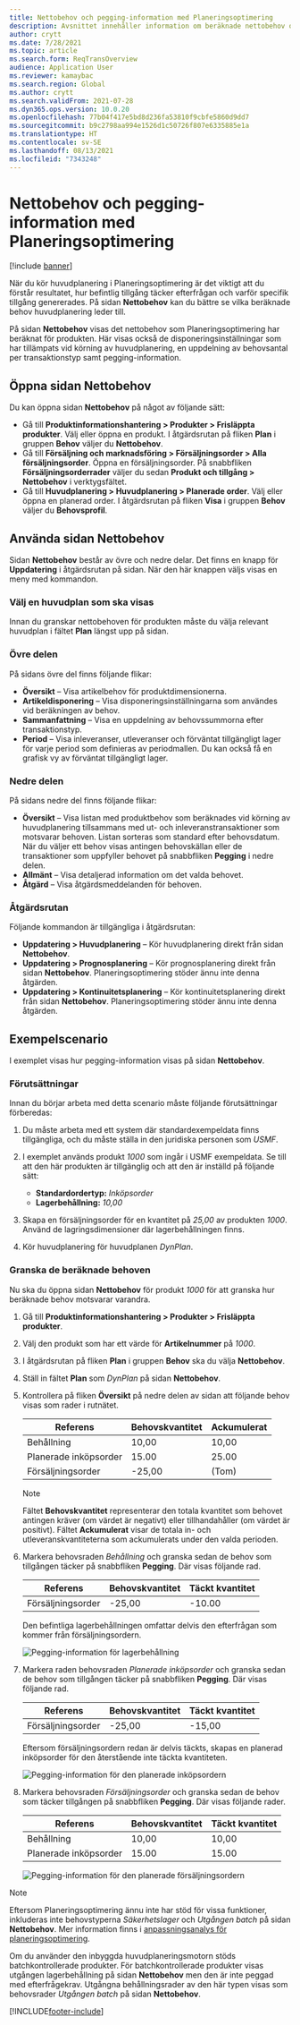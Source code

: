 ```yaml
---
title: Nettobehov och pegging-information med Planeringsoptimering
description: Avsnittet innehåller information om beräknade nettobehov och pegging-information i Planeringsoptimering.
author: crytt
ms.date: 7/28/2021
ms.topic: article
ms.search.form: ReqTransOverview
audience: Application User
ms.reviewer: kamaybac
ms.search.region: Global
ms.author: crytt
ms.search.validFrom: 2021-07-28
ms.dyn365.ops.version: 10.0.20
ms.openlocfilehash: 77b04f417e5bd8d236fa53810f9cbfe5860d9dd7
ms.sourcegitcommit: b9c2798aa994e1526d1c50726f807e6335885e1a
ms.translationtype: HT
ms.contentlocale: sv-SE
ms.lasthandoff: 08/13/2021
ms.locfileid: "7343248"
---
```

# <a name="net-requirements-and-pegging-information-with-planning-optimization"></a>Nettobehov och pegging-information med Planeringsoptimering

[!include [banner](../../includes/banner.md)]

När du kör huvudplanering i Planeringsoptimering är det viktigt att du förstår resultatet, hur befintlig tillgång täcker efterfrågan och varför specifik tillgång genererades. På sidan **Nettobehov** kan du bättre se vilka beräknade behov huvudplanering leder till.

På sidan **Nettobehov** visas det nettobehov som Planeringsoptimering har beräknat för produkten. Här visas också de disponeringsinställningar som har tillämpats vid körning av huvudplanering, en uppdelning av behovsantal per transaktionstyp samt pegging-information.

## <a name="open-the-net-requirements-page"></a>Öppna sidan Nettobehov

Du kan öppna sidan **Nettobehov** på något av följande sätt:

- Gå till **Produktinformationshantering \> Produkter \> Frisläppta produkter**. Välj eller öppna en produkt. I åtgärdsrutan på fliken **Plan** i gruppen **Behov** väljer du **Nettobehov**.
- Gå till **Försäljning och marknadsföring \> Försäljningsorder \> Alla försäljningsorder**. Öppna en försäljningsorder. På snabbfliken **Försäljningsorderrader** väljer du sedan **Produkt och tillgång \> Nettobehov** i verktygsfältet.
- Gå till **Huvudplanering \> Huvudplanering \> Planerade order**. Välj eller öppna en planerad order. I åtgärdsrutan på fliken **Visa** i gruppen **Behov** väljer du **Behovsprofil**.

## <a name="use-the-net-requirements-page"></a>Använda sidan Nettobehov

Sidan **Nettobehov** består av övre och nedre delar. Det finns en knapp för **Uppdatering** i åtgärdsrutan på sidan. När den här knappen väljs visas en meny med kommandon.

### <a name="select-a-master-plan-to-view"></a>Välj en huvudplan som ska visas

Innan du granskar nettobehoven för produkten måste du välja relevant huvudplan i fältet **Plan** längst upp på sidan.

### <a name="upper-section"></a>Övre delen

På sidans övre del finns följande flikar:

- **Översikt** – Visa artikelbehov för produktdimensionerna.
- **Artikeldisponering** – Visa disponeringsinställningarna som användes vid beräkningen av behov.
- **Sammanfattning** – Visa en uppdelning av behovssummorna efter transaktionstyp.
- **Period** – Visa inleveranser, utleveranser och förväntat tillgängligt lager för varje period som definieras av periodmallen. Du kan också få en grafisk vy av förväntat tillgängligt lager.

### <a name="lower-section"></a>Nedre delen

På sidans nedre del finns följande flikar:

- **Översikt** – Visa listan med produktbehov som beräknades vid körning av huvudplanering tillsammans med ut- och inleveranstransaktioner som motsvarar behoven. Listan sorteras som standard efter behovsdatum. När du väljer ett behov visas antingen behovskällan eller de transaktioner som uppfyller behovet på snabbfliken **Pegging** i nedre delen.
- **Allmänt** – Visa detaljerad information om det valda behovet.
- **Åtgärd** – Visa åtgärdsmeddelanden för behoven.

### <a name="the-action-pane"></a>Åtgärdsrutan

Följande kommandon är tillgängliga i åtgärdsrutan:

- **Uppdatering \> Huvudplanering** – Kör huvudplanering direkt från sidan **Nettobehov**.
- **Uppdatering \> Prognosplanering** – Kör prognosplanering direkt från sidan **Nettobehov**. Planeringsoptimering stöder ännu inte denna åtgärden.
- **Uppdatering \> Kontinuitetsplanering** – Kör kontinuitetsplanering direkt från sidan **Nettobehov**. Planeringsoptimering stöder ännu inte denna åtgärden.

## <a name="example-scenario"></a>Exempelscenario

I exemplet visas hur pegging-information visas på sidan **Nettobehov**.

### <a name="prerequisites"></a>Förutsättningar

Innan du börjar arbeta med detta scenario måste följande förutsättningar förberedas:

1. Du måste arbeta med ett system där standardexempeldata finns tillgängliga, och du måste ställa in den juridiska personen som *USMF*.
2. I exemplet används produkt *1000* som ingår i USMF exempeldata. Se till att den här produkten är tillgänglig och att den är inställd på följande sätt:

    - **Standardordertyp:** *Inköpsorder*
    - **Lagerbehållning:** *10,00*

3. Skapa en försäljningsorder för en kvantitet på *25,00* av produkten *1000*. Använd de lagringsdimensioner där lagerbehållningen finns.
4. Kör huvudplanering för huvudplanen *DynPlan*.

### <a name="review-the-calculated-requirements"></a>Granska de beräknade behoven

Nu ska du öppna sidan **Nettobehov** för produkt *1000* för att granska hur beräknade behov motsvarar varandra.

1. Gå till **Produktinformationshantering \> Produkter \> Frisläppta produkter**.
1. Välj den produkt som har ett värde för **Artikelnummer** på *1000*.
1. I åtgärdsrutan på fliken **Plan** i gruppen **Behov** ska du välja **Nettobehov**.
1. Ställ in fältet **Plan** som *DynPlan* på sidan **Nettobehov**.
1. Kontrollera på fliken **Översikt** på nedre delen av sidan att följande behov visas som rader i rutnätet.

    | Referens | Behovskvantitet | Ackumulerat |
    |---|---|---|
    | Behållning | 10,00 | 10,00 |
    | Planerade inköpsorder | 15.00 | 25.00 |
    | Försäljningsorder | -25,00 | (Tom) |

    > [!NOTE]
    > Fältet **Behovskvantitet** representerar den totala kvantitet som behovet antingen kräver (om värdet är negativt) eller tillhandahåller (om värdet är positivt). Fältet **Ackumulerat** visar de totala in- och utleveranskvantiteterna som ackumulerats under den valda perioden.

1. Markera behovsraden *Behållning* och granska sedan de behov som tillgången täcker på snabbfliken **Pegging**. Där visas följande rad.

    | Referens | Behovskvantitet | Täckt kvantitet |
    |---|---|---|
    | Försäljningsorder | -25,00 | -10.00 |

    Den befintliga lagerbehållningen omfattar delvis den efterfrågan som kommer från försäljningsordern.

    ![Pegging-information för lagerbehållning](media/pegging-on-hand.png "Pegging-information för lagerbehållning")

1. Markera raden behovsraden *Planerade inköpsorder* och granska sedan de behov som tillgången täcker på snabbfliken **Pegging**. Där visas följande rad.

    | Referens | Behovskvantitet | Täckt kvantitet |
    |---|---|---|
    | Försäljningsorder | -25,00 | -15,00 |

    Eftersom försäljningsordern redan är delvis täckts, skapas en planerad inköpsorder för den återstående inte täckta kvantiteten.

    ![Pegging-information för den planerade inköpsordern](media/pegging-planned-purchase-order.png "Pegging-information för den planerade inköpsordern")

1. Markera behovsraden *Försäljningsorder* och granska sedan de behov som täcker tillgången på snabbfliken **Pegging**. Där visas följande rader.

    | Referens | Behovskvantitet | Täckt kvantitet |
    |---|---|---|
    | Behållning | 10,00 | 10,00 |
    | Planerade inköpsorder | 15.00 | 15.00 |

    ![Pegging-information för den planerade försäljningsordern](media/pegging-planned-purchase-order.png "Pegging-information för den planerade försäljningsordern")

> [!NOTE]
> Eftersom Planeringsoptimering ännu inte har stöd för vissa funktioner, inkluderas inte behovstyperna *Säkerhetslager* och *Utgången batch* på sidan **Nettobehov**. Mer information finns i [anpassningsanalys för planeringsoptimering](planning-optimization-fit-analysis.md).
>
> Om du använder den inbyggda huvudplaneringsmotorn stöds batchkontrollerade produkter. För batchkontrollerade produkter visas utgången lagerbehållning på sidan **Nettobehov** men den är inte peggad med efterfrågekrav. Utgångna behållningsrader av den här typen visas som behovsrader *Utgången batch* på sidan **Nettobehov**.

[!INCLUDE[footer-include](../../../includes/footer-banner.md)]
